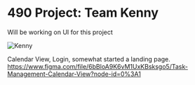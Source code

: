 # 490 Project: Team Kenny
Will be working on UI for this project

![Kenny](https://media.tenor.com/NOncB1BUlccAAAAC/south-park-kenny-mccormick.gif)

Calendar View, Login, somewhat started a landing page. 
https://www.figma.com/file/6bBloA9K6vM1UxKBsksgo5/Task-Management-Calendar-View?node-id=0%3A1
